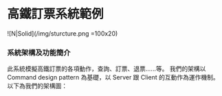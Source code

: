 # 高鐵訂票系統範例

![N|Solid](/img/sturcture.png =100x20)
### 系統架構及功能簡介
此系統模擬高鐵訂票的各項動作，查詢、訂票、退票......等。
我們的架構以 Command design pattern 為基礎，以 Server 跟 Client 的互動作為運作機制。
以下為我們的架構圖：
